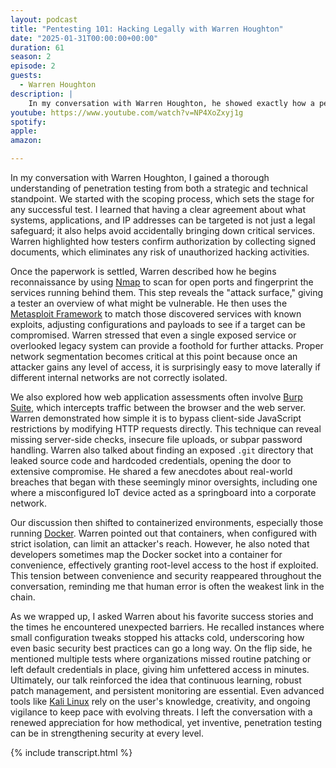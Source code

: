 ```yaml
---
layout: podcast
title: "Pentesting 101: Hacking Legally with Warren Houghton"
date: "2025-01-31T00:00:00+00:00"
duration: 61
season: 2
episode: 2
guests:
  - Warren Houghton
description: |
    In my conversation with Warren Houghton, he showed exactly how a penetration test unfolds: starting with scoping and permission paperwork, then moving into reconnaissance and tooling. He demonstrated how a tester uses Kali Linux alongside Nmap for port scanning, Metasploit for exploiting vulnerabilities, and Burp Suite for intercepting and manipulating web traffic. He also highlighted the risks of overlooked exposures—like a public .git directory or outdated WordPress plugins—and stressed how secure configurations and network segmentation can prevent lateral movement. Throughout, he emphasized the constant need for learning and vigilance against ever-evolving threats.
youtube: https://www.youtube.com/watch?v=NP4XoZxyj1g
spotify:
apple:
amazon:

---
```


In my conversation with Warren Houghton, I gained a thorough understanding of penetration testing from both a strategic and technical standpoint. We started with the scoping process, which sets the stage for any successful test. I learned that having a clear agreement about what systems, applications, and IP addresses can be targeted is not just a legal safeguard; it also helps avoid accidentally bringing down critical services. Warren highlighted how testers confirm authorization by collecting signed documents, which eliminates any risk of unauthorized hacking activities.

Once the paperwork is settled, Warren described how he begins reconnaissance by using [Nmap](https://nmap.org) to scan for open ports and fingerprint the services running behind them. This step reveals the "attack surface," giving a tester an overview of what might be vulnerable. He then uses the [Metasploit Framework](https://www.metasploit.com) to match those discovered services with known exploits, adjusting configurations and payloads to see if a target can be compromised. Warren stressed that even a single exposed service or overlooked legacy system can provide a foothold for further attacks. Proper network segmentation becomes critical at this point because once an attacker gains any level of access, it is surprisingly easy to move laterally if different internal networks are not correctly isolated.

We also explored how web application assessments often involve [Burp Suite](https://portswigger.net/burp), which intercepts traffic between the browser and the web server. Warren demonstrated how simple it is to bypass client-side JavaScript restrictions by modifying HTTP requests directly. This technique can reveal missing server-side checks, insecure file uploads, or subpar password handling. Warren also talked about finding an exposed `.git` directory that leaked source code and hardcoded credentials, opening the door to extensive compromise. He shared a few anecdotes about real-world breaches that began with these seemingly minor oversights, including one where a misconfigured IoT device acted as a springboard into a corporate network.

Our discussion then shifted to containerized environments, especially those running [Docker](https://docs.docker.com). Warren pointed out that containers, when configured with strict isolation, can limit an attacker's reach. However, he also noted that developers sometimes map the Docker socket into a container for convenience, effectively granting root-level access to the host if exploited. This tension between convenience and security reappeared throughout the conversation, reminding me that human error is often the weakest link in the chain.

As we wrapped up, I asked Warren about his favorite success stories and the times he encountered unexpected barriers. He recalled instances where small configuration tweaks stopped his attacks cold, underscoring how even basic security best practices can go a long way. On the flip side, he mentioned multiple tests where organizations missed routine patching or left default credentials in place, giving him unfettered access in minutes. Ultimately, our talk reinforced the idea that continuous learning, robust patch management, and persistent monitoring are essential. Even advanced tools like [Kali Linux](https://www.kali.org/docs) rely on the user's knowledge, creativity, and ongoing vigilance to keep pace with evolving threats. I left the conversation with a renewed appreciation for how methodical, yet inventive, penetration testing can be in strengthening security at every level.

{% include transcript.html %}
